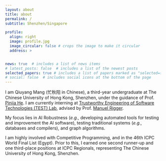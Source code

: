 ```yaml
---
layout: about
title: about
permalink: /
subtitle: Shenzhen/Singapore

profile:
  align: right
  image: profile.jpg
  image_circular: false # crops the image to make it circular
  address: >


news: true  # includes a list of news items
# latest_posts: false  # includes a list of the newest posts
selected_papers: true # includes a list of papers marked as "selected={true}"
# social: false  # includes social icons at the bottom of the page
---
```


I am Qiuyang Mang (忙秋阳 in Chinese), a third-year undergraduate at The Chinese University of Hong Kong, Shenzhen, under the guidance of Prof. [Pinjia He](https://pinjiahe.github.io/). I am currently interning at [Trustworthy Engineering of Software Technologies (TEST) Lab](https://nus-test.github.io/), advised by Prof. [Manuel Rigger](https://www.manuelrigger.at/). 

My focus lies in AI Robustness (*e.g.,* developing automated tools for testing and improvement the AI software),  testing traditional systems (*e.g.,* databases and compilers), and graph algorithms.



I am highly involved with Competitive Programming, and in the 46th ICPC World Final List (Egypt). Prior to this, I earned one second runner-up and one third-place positions at ICPC Regionals, representing The Chinese University of Hong Kong, Shenzhen.





